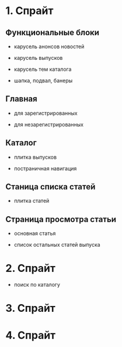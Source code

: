 # 1. Спрайт

## Функциональные блоки

- карусель анонсов новостей

- карусель выпусков

- карусель тем каталога

- шапка, подвал, банеры


## Главная 

- для зарегистрированных

- для незарегистрированных

## Каталог

- плитка выпусков

- постраничная навигация

## Станица списка статей

- плитка статей


## Страница просмотра статьи

- основная статья

- список остальных статей выпуска
        

# 2. Спрайт

- поиск по каталогу

# 3. Спрайт

# 4. Спрайт

